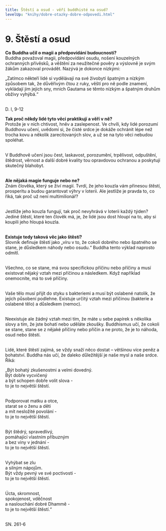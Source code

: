 ```yaml
---
title: Štěstí a osud - věří buddhisté na osud?
levelUp: "knihy/dobre-otazky-dobre-odpovedi.html"
---
```


# 9. Štěstí a osud

<b>Co Buddha učil o magii a předpovídání budoucnosti?</b><br>
Buddha považoval magii, předpovídání osudu, nošení kouzelných ochranných přívěsků, a věštění za neužitečné pověry a výslovně je svým žákům zakazoval provádět. Nazývá je dokonce nízkými:

<div class="citace">
„Zatímco někteří lidé si vydělávají na své živobytí špatným a nízkým způsobem tak, že důvěřivým čtou z ruky, věští pro ně podle znamení, vykládají jim jejich sny, mnich Gautama se těmto nízkým a špatným druhům obživy vyhýbá.“<br><br>

D. I, 9-12

</div>

<b>Tak proč někdy lidé tyto věci praktikují a věří v ně?</b><br>
Protože je v nich chtivost, hněv a zaslepenost. Ve chvíli, kdy lidé porozumí Buddhovu učení, uvědomí si, že čisté srdce je dokáže ochránit lépe než trocha kovu a několik zarecitovaných slov, a už se na tyto věci nebudou spoléhat. <br><br>

V Buddhově učení jsou čest, laskavost, porozumění, trpělivost,
odpuštění, štědrost, věrnost a další dobré kvality tou opravdovou ochranou a poskytují skutečný blahobyt.<br><br>

<b>Ale nějaká magie funguje nebo ne?</b><br>
Znám člověka, který se živí magií. Tvrdí, že jeho kouzla vám přinesou štěstí, prosperitu a budou garantovat výhry v loterii. Ale jestliže je pravda to, co říká, tak proč už není multimilionář? <br><br>

Jestliže jeho kouzla fungují, tak proč nevyhrává v loterii každý týden? Jediné štěstí, které ten člověk má, je, že lidé jsou dost hloupí na to, aby si koupili jeho hloupá kouzla.<br><br>

<b>Existuje tedy taková věc jako štěstí?</b><br>
Slovník definuje štěstí jako „víru v to, že cokoli dobrého nebo špatného se stane, je důsledkem náhody nebo osudu.“ Buddha tento výklad naprosto odmítl.<br><br>

Všechno, co se stane, má svou specifickou příčinu nebo příčiny a
musí existovat nějaký vztah mezi příčinou a následkem. Když například
onemocníte, má to své příčiny. <br><br>

Vaše tělo musí přijít do styku s bakteriemi a musí být oslabené natolik, že jejich působení podlehne. Existuje určitý vztah mezi příčinou (bakterie a oslabené tělo) a důsledkem (nemoc).<br><br>

Neexistuje ale žádný vztah mezi tím, že máte u sebe papírek s několika slovy a tím, že jste bohatí nebo uděláte zkoušky. Buddhismus učí, že cokoli se stane, stane se z nějaké příčiny nebo příčin a ne proto, že je to náhoda, osud nebo štěstí.<br><br>

Lidé, které štěstí zajímá, se vždy snaží něco dostat – většinou více peněz a bohatství. Buddha nás učí, že daleko důležitější je naše
mysl a naše srdce. Říká:

<div class="citace">
„Být bohatý zkušenostmi a velmi dovedný.<br>
Být dobře vycvičený <br>
a být schopen dobře volit slova -<br>
to je to největší štěstí.<br><br>

Podporovat matku a otce,<br>
starat se o ženu a děti<br>
a mít nesložité povolání -<br>
to je to největší štěstí.<br><br>

Být štědrý, spravedlivý,<br>
pomáhající vlastním příbuzným<br>
a bez viny v jednání -<br>
to je to největší štěstí.<br><br>

Vyhýbat se zlu<br>
a silným nápojům.<br>
Být vždy pevný ve své poctivosti -<br>
to je to největší štěstí.<br><br>

Úcta, skromnost,<br>
spokojenost, vděčnost<br>
a naslouchání dobré Dhammě -<br>
to je to největší štěstí.“<br><br>

SN. 261-6

</div>
